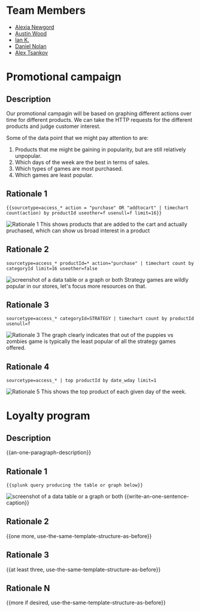 # Team Members

* [Alexia Newgord](https://github.com/alne4294)
* [Austin Wood](https://github.com/indiesquidge)
* [Ian K.](https://github.com/ianks)
* [Daniel Nolan](https://github.com/dano8957)
* [Alex Tsankov](https://github.com/antsankov)

# Promotional campaign

## Description
Our promotional campagin will be based on graphing different actions over time for different products. We can take the HTTP requests for the different products and judge customer interest. 

Some of the data point that we might pay attention to are: 

1. Products that me might be gaining in popularity, but are still relatively unpopular.
2. Which days of the week are the best in terms of sales. 
3. Which types of games are most purchased. 
4. Which games are least popular. 

## Rationale 1

```
{{sourcetype=access_* action = "purchase" OR "addtocart" | timechart count(action) by productId useother=f usenull=f limit=16}}
```
![Rationale 1](http://i.imgur.com/7gY7AHb.png)
This shows products that are added to the cart and actually pruchased, which can show us broad interest in a product

## Rationale 2

```
sourcetype=access_* productId=* action="purchase" | timechart count by categoryId limit=16 useother=false
```
![screenshot of a data table or a graph or both](https://www.dropbox.com/s/s1jjwbsvue5u4fs/Screenshot%202014-09-08%2018.20.03.png?dl=1) 
Strategy games are wildly popular in our stores, let's focus more resources on that.

## Rationale 3

```
sourcetype=access_* categoryId=STRATEGY | timechart count by productId usenull=f
```
![Rationale 3 ](http://i.imgur.com/qEG7bye.png)
The graph clearly indicates that out of the puppies vs zombies game is typically the least popular of all the strategy games offered.


## Rationale 4

```
sourcetype=access_* | top productId by date_wday limit=1
```
![Rationale 5](http://imgur.com/aNiNyLz.png) 
This shows the top product of each given day of the week.

# Loyalty program

## Description
{{an-one-paragraph-description}}

## Rationale 1

```
{{splunk query producing the table or graph below}}
```
![screenshot of a data table or a graph or both](image.png?raw=true) 
{{write-an-one-sentence-caption}}

## Rationale 2

{{one more, use-the-same-template-structure-as-before}}

## Rationale 3

{{at least three, use-the-same-template-structure-as-before}}

## Rationale N

{{more if desired, use-the-same-template-structure-as-before}}
